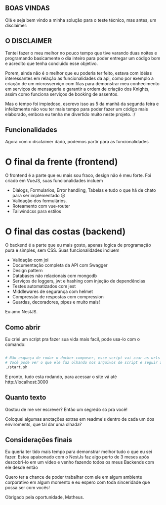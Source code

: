 ## BOAS VINDAS

Olá e seja bem vindo a minha solução para o teste técnico, mas antes, um disclaimer:

## O DISCLAIMER

Tentei fazer o meu melhor no pouco tempo que tive varando duas noites e programando basicamente o dia inteiro para poder entregar um código bom e acredito que tenha concluido esse objetivo.

Porem, ainda não é o melhor que eu poderia ter feito, estava com idéias interessantes em relação as funcionalidades da api, como por exemplo a criação de um microsserviço com filas para demonstrar meu conhecimento em serviços de mensageria e garantir a ordem de criação dos Knights, assim como funciona serviços de booking de assentos.

Mas o tempo foi impiedoso, escrevo isso as 5 da manhã da segunda feira e infelizmente não vou ter mais tempo para poder fazer um código mais elaborado, embora eu tenha me divertido muito neste projeto. :/

## Funcionalidades

Agora com o disclaimer dado, podemos partir para as funcionalidades

# O final da frente (frontend)

O frontend é a parte que eu mais sou fraco, design não é meu forte. Foi criado em VueJS, suas funcionalidades incluem

- Dialogs, Formularios, Error handling, Tabelas e tudo o que há de chato para ser implementado 😢
- Validação dos formulários.
- Roteamento com vue-router
- Tailwindcss para estilos

# O final das costas (backend)

O backend é a parte que eu mais gosto, apenas logica de programação pura e simples, sem CSS. Suas funcionalidades incluem

- Validação com joi
- Documentação completa da API com Swagger
- Design pattern
- Databases não relacionais com mongodb
- Serviços de loggers, jwt e hashing com injeção de dependências
- Testes automatizados com jest
- Middlewares de segurança com helmet
- Compressão de respostas com compression
- Guardas, decoradores, pipes e muito mais!

Eu amo NestJS.

## Como abrir

Eu criei um script pra fazer sua vida mais facil, pode usa-lo com o comando:

```bash

# Não esqueça de rodar o docker-composer, esse script vai zuar as urls se for rodado algumas vezes seguidas.
# Você pode ver o que ele faz olhando nos arquivos de script e seguir as instruções uma a uma se estiver tendo dificuldades 😉
./start.sh
```

E pronto, tudo esta rodando, para acessar o site vá até http://localhost:3000

## Quanto texto

Gostou de me ver escrever? Então um segredo só pra você!

Coloquei algumas anotações extras em readme's dentro de cada um dos enviroments, que tal dar uma olhada?

## Considerações finais

Eu queria ter tido mais tempo para demonstrar melhor tudo o que eu sei fazer. Estou apaixonado com o NestJs faz algo perto de 3 meses após descobri-lo em um video e venho fazendo todos os meus Backends com ele desde então

Quero ter a chance de poder trabalhar com ele em algum ambiente corporativo em algum momento e eu espero com toda sinceridade que possa ser com vocês!

Obrigado pela oportunidade, Matheus.
